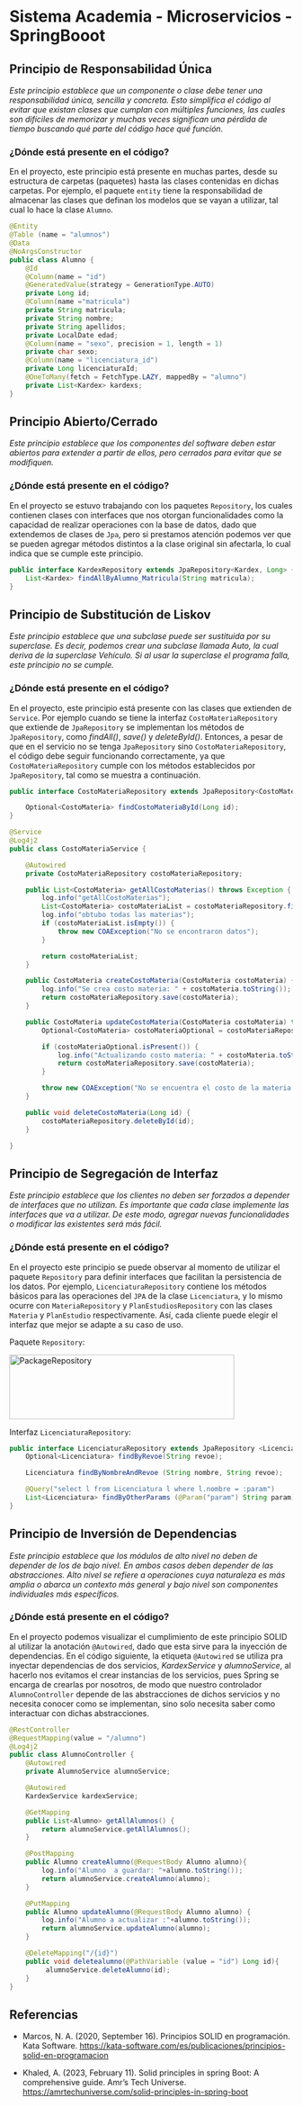 # Sistema Academia - Microservicios - SpringBooot

## Principio de Responsabilidad Única

_Este principio establece que un componente o clase debe tener una responsabilidad única, sencilla y concreta. Esto simplifica el código al evitar que existan clases que cumplan con múltiples funciones, las cuales son difíciles de memorizar y muchas veces significan una pérdida de tiempo buscando qué parte del código hace qué función._

### ¿Dónde está presente en el código?

En el proyecto, este principio está presente en muchas partes, desde su estructura de carpetas (paquetes) hasta las clases contenidas en dichas carpetas. Por ejemplo, el paquete ```entity``` tiene la responsabilidad de almacenar las clases que definan los modelos que se vayan a utilizar, tal cual lo hace la clase ```Alumno```.


```java
@Entity
@Table (name = "alumnos")
@Data
@NoArgsConstructor
public class Alumno {
    @Id
    @Column(name = "id")
    @GeneratedValue(strategy = GenerationType.AUTO)
    private Long id;
    @Column(name ="matricula")
    private String matricula;
    private String nombre;
    private String apellidos;
    private LocalDate edad;
    @Column(name = "sexo", precision = 1, length = 1)
    private char sexo;
    @Column(name = "licenciatura_id")
    private Long licenciaturaId;
    @OneToMany(fetch = FetchType.LAZY, mappedBy = "alumno")
    private List<Kardex> kardexs;
}
```

## Principio Abierto/Cerrado

_Este principio establece que los componentes del software deben estar abiertos para extender a partir de ellos, pero cerrados para evitar que se modifiquen._

### ¿Dónde está presente en el código?

En el proyecto se estuvo trabajando con los paquetes ```Repository```, los cuales contienen clases con interfaces que nos otorgan funcionalidades como la capacidad de realizar operaciones con la base de datos, dado que extendemos de clases de ```Jpa```, pero si prestamos atención podemos ver que se pueden agregar métodos distintos a la clase original sin afectarla, lo cual indica que se cumple este principio.

```java
public interface KardexRepository extends JpaRepository<Kardex, Long> {
    List<Kardex> findAllByAlumno_Matricula(String matricula);
}
```
## Principio de Substitución de Liskov

_Este principio establece que una subclase puede ser sustituida por su superclase. Es decir, podemos crear una subclase llamada Auto, la cual deriva de la superclase Vehículo.  Si al usar la superclase el programa falla, este principio no se cumple._

### ¿Dónde está presente en el código?

En el proyecto, este principio está presente con las clases que extienden de ```Service```. Por ejemplo cuando se tiene la interfaz ```CostoMateriaRepository``` que extiende de ```JpaRepository``` se implementan los métodos de ```JpaRepository```, como _findAll()_, _save()_ y _deleteById()_. Entonces, a pesar de que en el servicio no se tenga ```JpaRepository``` sino ```CostoMateriaRepository```, el código debe seguir funcionando correctamente, ya que ```CostoMateriaRepository``` cumple con los métodos establecidos por ```JpaRepository```, tal como se muestra a continuación.

```java
public interface CostoMateriaRepository extends JpaRepository<CostoMateria, Long> {

    Optional<CostoMateria> findCostoMateriaById(Long id);
}
```

```java
@Service
@Log4j2
public class CostoMateriaService {

    @Autowired
    private CostoMateriaRepository costoMateriaRepository;

    public List<CostoMateria> getAllCostoMaterias() throws Exception {
        log.info("getAllCostoMaterias");
        List<CostoMateria> costoMateriaList = costoMateriaRepository.findAll();
        log.info("obtubo todas las materias");
        if (costoMateriaList.isEmpty()) {
            throw new COAException("No se encontraron datos");
        }

        return costoMateriaList;
    }

    public CostoMateria createCostoMateria(CostoMateria costoMateria) {
        log.info("Se crea costo materia: " + costoMateria.toString());
        return costoMateriaRepository.save(costoMateria);
    }

    public CostoMateria updateCostoMateria(CostoMateria costoMateria) throws Exception {
        Optional<CostoMateria> costoMateriaOptional = costoMateriaRepository.findCostoMateriaById(costoMateria.getMateriaId());

        if (costoMateriaOptional.isPresent()) {
            log.info("Actualizando costo materia: " + costoMateria.toString());
            return costoMateriaRepository.save(costoMateria);
        }

        throw new COAException("No se encuentra el costo de la materia: " + costoMateria.toString());
    }

    public void deleteCostoMateria(Long id) {
        costoMateriaRepository.deleteById(id);
    }

}
```

## Principio de Segregación de Interfaz

_Este principio establece que los clientes no deben ser forzados a depender de interfaces que no utilizan. Es importante que cada clase implemente las interfaces que va a utilizar. De este modo, agregar nuevas funcionalidades o modificar las existentes será más fácil._

### ¿Dónde está presente en el código?

En el proyecto este principio se puede observar al momento de utilizar el paquete ```Repository``` para definir interfaces que facilitan la persistencia de los datos. Por ejemplo, ```LicenciaturaRepository``` contiene los métodos básicos para las operaciones del ```JPA``` de la clase ```Licenciatura```, y lo mismo ocurre con ```MateriaRepository``` y ```PlanEstudiosRepository``` con las clases  ```Materia``` y ```PlanEstudio``` respectivamente. Así, cada cliente puede elegir el interfaz que mejor se adapte a su caso de uso.

Paquete ```Repository```:

<img width="400px" height="115px" alt="PackageRepository" src="./Repository.png">

Interfaz ```LicenciaturaRepository```:

```java
public interface LicenciaturaRepository extends JpaRepository <Licenciatura, Long> {
    Optional<Licenciatura> findByRevoe(String revoe);

    Licenciatura findByNombreAndRevoe (String nombre, String revoe);

    @Query("select l from Licenciatura l where l.nombre = :param")
    List<Licenciatura> findByOtherParams (@Param("param") String param);
}
```

## Principio de Inversión de Dependencias

_Este principio establece que los módulos de alto nivel no deben de depender de los de bajo nivel. En ambos casos deben depender de las abstracciones. Alto nivel se refiere a operaciones cuya naturaleza es más amplia o abarca un contexto más general y bajo nivel son componentes individuales más específicos._

### ¿Dónde está presente en el código?

En el proyecto podemos visualizar el cumplimiento de este principio SOLID al utilizar la anotación ```@Autowired```, dado que esta sirve para la inyección de dependencias. 
En el código siguiente, la etiqueta ```@Autowired``` se utiliza pra inyectar dependencias de dos servicios, _KardexService_ y _alumnoService_, al hacerlo nos evitamos el crear instancias de los servicios, pues Spring se encarga de crearlas por nosotros, de modo que nuestro controlador ```AlumnoController``` depende de las abstracciones de dichos servicios y no necesita conocer como se implementan, sino solo necesita saber como interactuar con dichas abstracciones.

```java
@RestController
@RequestMapping(value = "/alumno")
@Log4j2
public class AlumnoController {
    @Autowired
    private AlumnoService alumnoService;

    @Autowired
    KardexService kardexService;

    @GetMapping
    public List<Alumno> getAllAlumnos() {
        return alumnoService.getAllAlumnos();
    }

    @PostMapping
    public Alumno createAlumno(@RequestBody Alumno alumno){
        log.info("Alumno  a guardar: "+alumno.toString());
        return alumnoService.createAlumno(alumno);
    }

    @PutMapping
    public Alumno updateAlumno(@RequestBody Alumno alumno) {
        log.info("Alumno a actualizar :"+alumno.toString());
        return alumnoService.updateAlumno(alumno);
    }

    @DeleteMapping("/{id}")
    public void deletealumno(@PathVariable (value = "id") Long id){
         alumnoService.deleteAlumno(id);
    }
}
```
## Referencias

- Marcos, N. A. (2020, September 16). Principios SOLID en programación. Kata Software. https://kata-software.com/es/publicaciones/principios-solid-en-programacion
<!--- Visitar la página [KATA SOFTWARE](https://kata-software.com/es/publicaciones/principios-solid-en-programacion)-->
- Khaled, A. (2023, February 11). Solid principles in spring Boot: A comprehensive guide. Amr’s Tech Universe. https://amrtechuniverse.com/solid-principles-in-spring-boot
<!--- Visitar la página [AMR'S TECH UNIVERSE](https://kata-software.com/es/publicaciones/principios-solid-en-programacion).-->

